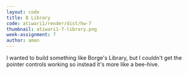 ```yaml
---
layout: code
title: B Library
code: atiwari1/render/dist/hw-7
thumbnail: atiwari1-7-library.png
week-assignment: 7
author: aman
---
```

<link rel="stylesheet" href="https://cdn.rawgit.com/dataarts/dat.gui/2659494a/build/dat.gui.css">

I wanted to build something like Borge's Library, but I couldn't get the pointer controls working so instead it's more like a bee-hive. 

<div id='RenderCanvas'></div>
